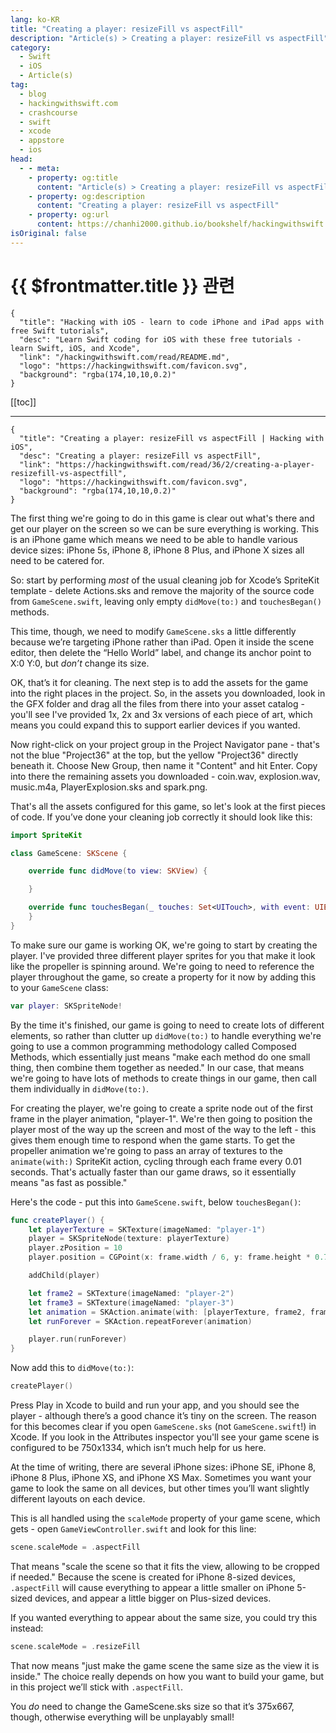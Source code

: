 ```yaml
---
lang: ko-KR
title: "Creating a player: resizeFill vs aspectFill"
description: "Article(s) > Creating a player: resizeFill vs aspectFill"
category:
  - Swift
  - iOS
  - Article(s)
tag: 
  - blog
  - hackingwithswift.com
  - crashcourse
  - swift
  - xcode
  - appstore
  - ios  
head:
  - - meta:
    - property: og:title
      content: "Article(s) > Creating a player: resizeFill vs aspectFill"
    - property: og:description
      content: "Creating a player: resizeFill vs aspectFill"
    - property: og:url
      content: https://chanhi2000.github.io/bookshelf/hackingwithswift.com/read/36/02-creating-a-player-resizefill-vs-aspectfill.html
isOriginal: false
---
```


# {{ $frontmatter.title }} 관련

```component VPCard
{
  "title": "Hacking with iOS - learn to code iPhone and iPad apps with free Swift tutorials",
  "desc": "Learn Swift coding for iOS with these free tutorials - learn Swift, iOS, and Xcode",
  "link": "/hackingwithswift.com/read/README.md",
  "logo": "https://hackingwithswift.com/favicon.svg",
  "background": "rgba(174,10,10,0.2)"
}
```

[[toc]]

---

```component VPCard
{
  "title": "Creating a player: resizeFill vs aspectFill | Hacking with iOS",
  "desc": "Creating a player: resizeFill vs aspectFill",
  "link": "https://hackingwithswift.com/read/36/2/creating-a-player-resizefill-vs-aspectfill",
  "logo": "https://hackingwithswift.com/favicon.svg",
  "background": "rgba(174,10,10,0.2)"
}
```

The first thing we're going to do in this game is clear out what's there and get our player on the screen so we can be sure everything is working. This is an iPhone game which means we need to be able to handle various device sizes: iPhone 5s, iPhone 8, iPhone 8 Plus, and iPhone X sizes all need to be catered for.

So: start by performing *most* of the usual cleaning job for Xcode’s SpriteKit template - delete Actions.sks and remove the majority of the source code from <FontIcon icon="fa-brands fa-swift"/>`GameScene.swift`, leaving only empty `didMove(to:)` and `touchesBegan()` methods.

This time, though, we need to modify `GameScene.sks` a little differently because we’re targeting iPhone rather than iPad. Open it inside the scene editor, then delete the “Hello World” label, and change its anchor point to X:0 Y:0, but *don’t* change its size.

OK, that’s it for cleaning. The next step is to add the assets for the game into the right places in the project. So, in the assets you downloaded, look in the GFX folder and drag all the files from there into your asset catalog - you'll see I've provided 1x, 2x and 3x versions of each piece of art, which means you could expand this to support earlier devices if you wanted.

Now right-click on your project group in the Project Navigator pane - that's not the blue "Project36" at the top, but the yellow "Project36" directly beneath it. Choose New Group, then name it "Content" and hit Enter. Copy into there the remaining assets you downloaded - coin.wav, explosion.wav, music.m4a, PlayerExplosion.sks and spark.png.

That's all the assets configured for this game, so let's look at the first pieces of code. If you’ve done your cleaning job correctly it should look like this:

```swift
import SpriteKit

class GameScene: SKScene {

    override func didMove(to view: SKView) {

    }

    override func touchesBegan(_ touches: Set<UITouch>, with event: UIEvent?) {
    }
}
```

To make sure our game is working OK, we're going to start by creating the player. I've provided three different player sprites for you that make it look like the propeller is spinning around. We're going to need to reference the player throughout the game, so create a property for it now by adding this to your `GameScene` class:

```swift
var player: SKSpriteNode!
```

By the time it's finished, our game is going to need to create lots of different elements, so rather than clutter up `didMove(to:)` to handle everything we're going to use a common programming methodology called Composed Methods, which essentially just means "make each method do one small thing, then combine them together as needed." In our case, that means we're going to have lots of methods to create things in our game, then call them individually in `didMove(to:)`.

For creating the player, we're going to create a sprite node out of the first frame in the player animation, "player-1". We're then going to position the player most of the way up the screen and most of the way to the left - this gives them enough time to respond when the game starts. To get the propeller animation we're going to pass an array of textures to the `animate(with:)` SpriteKit action, cycling through each frame every 0.01 seconds. That's actually faster than our game draws, so it essentially means "as fast as possible."

Here's the code - put this into <FontIcon icon="fa-brands fa-swift"/>`GameScene.swift`, below `touchesBegan()`:

```swift
func createPlayer() {
    let playerTexture = SKTexture(imageNamed: "player-1")
    player = SKSpriteNode(texture: playerTexture)
    player.zPosition = 10
    player.position = CGPoint(x: frame.width / 6, y: frame.height * 0.75)

    addChild(player)

    let frame2 = SKTexture(imageNamed: "player-2")
    let frame3 = SKTexture(imageNamed: "player-3")
    let animation = SKAction.animate(with: [playerTexture, frame2, frame3, frame2], timePerFrame: 0.01)
    let runForever = SKAction.repeatForever(animation)

    player.run(runForever)
}
```

Now add this to `didMove(to:)`:

```swift
createPlayer()
```

Press Play in Xcode to build and run your app, and you should see the player - although there’s a good chance it’s tiny on the screen. The reason for this becomes clear if you open `GameScene.sks` (not <FontIcon icon="fa-brands fa-swift"/>`GameScene.swift`!) in Xcode. If you look in the Attributes inspector you'll see your game scene is configured to be 750x1334, which isn’t much help for us here.

At the time of writing, there are several iPhone sizes: iPhone SE, iPhone 8, iPhone 8 Plus, iPhone XS, and iPhone XS Max. Sometimes you want your game to look the same on all devices, but other times you’ll want slightly different layouts on each device.

This is all handled using the `scaleMode` property of your game scene, which gets - open <FontIcon icon="fa-brands fa-swift"/>`GameViewController.swift` and look for this line:

```swift
scene.scaleMode = .aspectFill
```

That means "scale the scene so that it fits the view, allowing to be cropped if needed." Because the scene is created for iPhone 8-sized devices, `.aspectFill` will cause everything to appear a little smaller on iPhone 5-sized devices, and appear a little bigger on Plus-sized devices.

If you wanted everything to appear about the same size, you could try this instead:

```swift
scene.scaleMode = .resizeFill
```

That now means "just make the game scene the same size as the view it is inside." The choice really depends on how you want to build your game, but in this project we’ll stick with `.aspectFill`.

You *do* need to change the GameScene.sks size so that it’s 375x667, though, otherwise everything will be unplayably small!

